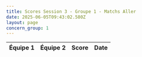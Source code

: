 ```yaml
---
title: Scores Session 3 - Groupe 1 - Matchs Aller
date: 2025-06-05T09:43:02.580Z
layout: page
concern_group: 1
---
```




| Équipe 1 | Équipe 2 | Score | Date |
|----------|----------|-------|------|

